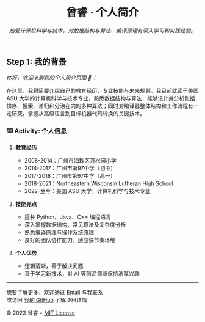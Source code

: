 <header>

<!--
  <<< Author notes: Personal Header >>>
  建议在此处添加一张 1280×640 的个人形象照片或与您专业相关的图片。
  使用您的姓名（或昵称）作为标题，并在下方提供一句简要的个人宣言或介绍。
-->

# 曾睿 · 个人简介

_热爱计算机科学与技术，对数据结构与算法、编译原理有深入学习和实践经验。_

</header>

<!--
  <<< Author notes: Step 1 >>>
  这里将原本的“Step 1: Enable GitHub Pages”替换为您的第一部分内容，可根据需求自定义步骤及标题。
-->

## Step 1: 我的背景

_你好，欢迎来到我的个人简介页面 :tada:！_

在这里，我将简要介绍自己的教育经历、专业技能与未来规划。我目前就读于美国 ASU 大学的计算机科学与技术专业，熟悉数据结构与算法，能够设计并分析包括排序、搜索、递归和分治在内的多种算法；同时对编译器整体结构和工作流程有一定研究，掌握从高级语言到目标机器代码转换的关键技术。

### :keyboard: Activity: 个人信息

1. **教育经历**  
   - 2008-2014：广州市海珠区万松园小学  
   - 2014-2017：广州市第97中学（初中）  
   - 2017-2018：广州市第97中学（高一）  
   - 2018-2021：Northeastern Wisconsin Lutheran High School  
   - 2022-至今：美国 ASU 大学，计算机科学与技术专业

2. **技能亮点**  
   - 擅长 Python、Java、C++ 编程语言  
   - 深入掌握数据结构、常见算法及复杂度分析  
   - 熟悉编译原理与操作系统原理  
   - 良好的团队协作能力，适应快节奏环境

3. **个人优势**  
   - 逻辑清晰，善于解决问题  
   - 善于学习新技术，对 AI 等前沿领域保持浓厚兴趣  

<footer>


---

想要了解更多，欢迎通过 [Email](2538172118zeng@gmail.com) 与我联系  
或访问 [我的 GitHub](https://github.com/RuiZeng2333) 了解项目详情

&copy; 2023 曾睿 &bull; [MIT License](https://gh.io/mit)

</footer>
